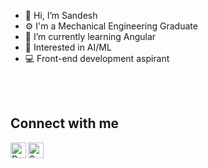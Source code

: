 - 👋 Hi, I’m Sandesh
- ⚙ I'm a Mechanical Engineering Graduate
- 🌱 I’m currently learning Angular
- 👀 Interested in AI/ML
- 💻 Front-end development aspirant

<br><br>

## Connect with me

[<img align="left" alt="Boring_Sundays | Twitter" width="25px" src="https://img.icons8.com/fluent/48/000000/twitter.png" />][twitter]
[<img align="left" alt="Sandesh Rao | LinkedIn" width="25px" src="https://img.icons8.com/color/50/000000/linkedin.png" />][linkedin]

<br><br>

[twitter]: https://twitter.com/Boring_Sundays
[linkedin]: https://www.linkedin.com/in/sandesh-rao-0b9714208/

<!---
Sundays32/Sundays32 is a ✨ special ✨ repository because its `README.md` (this file) appears on your GitHub profile.
You can click the Preview link to take a look at your changes.
--->
